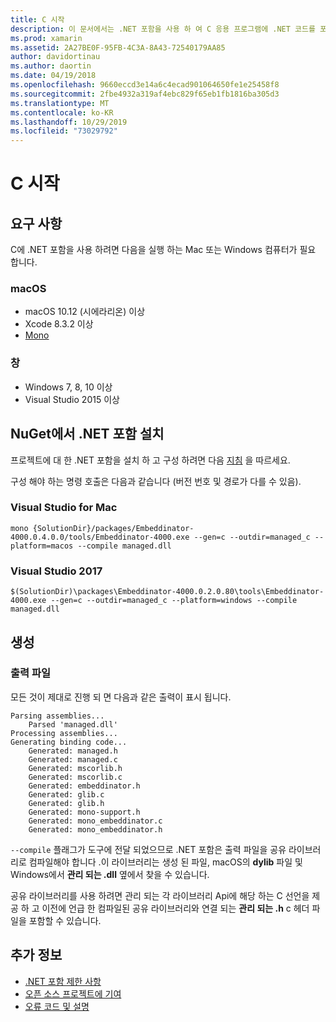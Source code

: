 ```yaml
---
title: C 시작
description: 이 문서에서는 .NET 포함을 사용 하 여 C 응용 프로그램에 .NET 코드를 포함 하는 방법을 설명 합니다. Visual Studio 2019 및 Mac용 Visual Studio에서 .NET 포함을 사용 하는 방법을 설명 합니다.
ms.prod: xamarin
ms.assetid: 2A27BE0F-95FB-4C3A-8A43-72540179AA85
author: davidortinau
ms.author: daortin
ms.date: 04/19/2018
ms.openlocfilehash: 9660eccd3e14a6c4ecad901064650fe1e25458f8
ms.sourcegitcommit: 2fbe4932a319af4ebc829f65eb1fb1816ba305d3
ms.translationtype: MT
ms.contentlocale: ko-KR
ms.lasthandoff: 10/29/2019
ms.locfileid: "73029792"
---
```

# <a name="getting-started-with-c"></a>C 시작

## <a name="requirements"></a>요구 사항

C에 .NET 포함을 사용 하려면 다음을 실행 하는 Mac 또는 Windows 컴퓨터가 필요 합니다.

### <a name="macos"></a>macOS

* macOS 10.12 (시에라리온) 이상
* Xcode 8.3.2 이상
* [Mono](https://www.mono-project.com/download/)

### <a name="windows"></a>창

* Windows 7, 8, 10 이상
* Visual Studio 2015 이상

## <a name="installing-net-embedding-from-nuget"></a>NuGet에서 .NET 포함 설치

프로젝트에 대 한 .NET 포함을 설치 하 고 구성 하려면 다음 [지침](~/tools/dotnet-embedding/get-started/install/install.md) 을 따르세요.

구성 해야 하는 명령 호출은 다음과 같습니다 (버전 번호 및 경로가 다를 수 있음).

### <a name="visual-studio-for-mac"></a>Visual Studio for Mac

```shell
mono {SolutionDir}/packages/Embeddinator-4000.0.4.0.0/tools/Embeddinator-4000.exe --gen=c --outdir=managed_c --platform=macos --compile managed.dll
```

### <a name="visual-studio-2017"></a>Visual Studio 2017

```shell
$(SolutionDir)\packages\Embeddinator-4000.0.2.0.80\tools\Embeddinator-4000.exe --gen=c --outdir=managed_c --platform=windows --compile managed.dll
```

## <a name="generation"></a>생성

### <a name="output-files"></a>출력 파일

모든 것이 제대로 진행 되 면 다음과 같은 출력이 표시 됩니다.

```shell
Parsing assemblies...
    Parsed 'managed.dll'
Processing assemblies...
Generating binding code...
    Generated: managed.h
    Generated: managed.c
    Generated: mscorlib.h
    Generated: mscorlib.c
    Generated: embeddinator.h
    Generated: glib.c
    Generated: glib.h
    Generated: mono-support.h
    Generated: mono_embeddinator.c
    Generated: mono_embeddinator.h
```

`--compile` 플래그가 도구에 전달 되었으므로 .NET 포함은 출력 파일을 공유 라이브러리로 컴파일해야 합니다 .이 라이브러리는 생성 된 파일, macOS의 **dylib** 파일 및 Windows에서 **관리 되는 .dll** 옆에서 찾을 수 있습니다.

공유 라이브러리를 사용 하려면 관리 되는 각 라이브러리 Api에 해당 하는 C 선언을 제공 하 고 이전에 언급 한 컴파일된 공유 라이브러리와 연결 되는 **관리 되는 .h** c 헤더 파일을 포함할 수 있습니다.

## <a name="further-reading"></a>추가 정보

* [.NET 포함 제한 사항](~/tools/dotnet-embedding/limitations.md)
* [오픈 소스 프로젝트에 기여](https://github.com/mono/Embeddinator-4000/blob/master/Contributing.md)
* [오류 코드 및 설명](~/tools/dotnet-embedding/errors.md)
